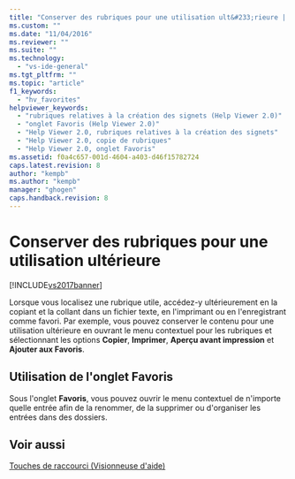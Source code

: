 ```yaml
---
title: "Conserver des rubriques pour une utilisation ult&#233;rieure | Microsoft Docs"
ms.custom: ""
ms.date: "11/04/2016"
ms.reviewer: ""
ms.suite: ""
ms.technology: 
  - "vs-ide-general"
ms.tgt_pltfrm: ""
ms.topic: "article"
f1_keywords: 
  - "hv_favorites"
helpviewer_keywords: 
  - "rubriques relatives à la création des signets (Help Viewer 2.0)"
  - "onglet Favoris (Help Viewer 2.0)"
  - "Help Viewer 2.0, rubriques relatives à la création des signets"
  - "Help Viewer 2.0, copie de rubriques"
  - "Help Viewer 2.0, onglet Favoris"
ms.assetid: f0a4c657-001d-4604-a403-d46f15782724
caps.latest.revision: 8
author: "kempb"
ms.author: "kempb"
manager: "ghogen"
caps.handback.revision: 8
---
```

# Conserver des rubriques pour une utilisation ult&#233;rieure
[!INCLUDE[vs2017banner](../code-quality/includes/vs2017banner.md)]

Lorsque vous localisez une rubrique utile, accédez\-y ultérieurement en la copiant et la collant dans un fichier texte, en l'imprimant ou en l'enregistrant comme favori.  Par exemple, vous pouvez conserver le contenu pour une utilisation ultérieure en ouvrant le menu contextuel pour les rubriques et sélectionnant les options **Copier**, **Imprimer**, **Aperçu avant impression** et **Ajouter aux Favoris**.  
  
## Utilisation de l'onglet Favoris  
 Sous l'onglet **Favoris**, vous pouvez ouvrir le menu contextuel de n'importe quelle entrée afin de la renommer, de la supprimer ou d'organiser les entrées dans des dossiers.  
  
## Voir aussi  
 [Touches de raccourci \(Visionneuse d'aide\)](../ide/shortcut-keys-help-viewer.md)